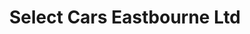 ---
title: "Select Cars Eastbourne Ltd"
url: /eastbourne/select-cars-eastbourne-ltd/
shop: Autohaus
---